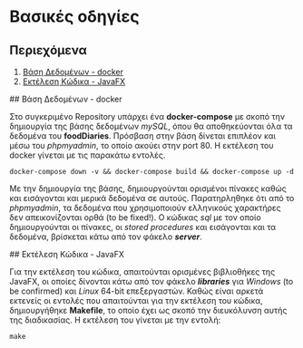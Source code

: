 # Βασικές οδηγίες

## Περιεχόμενα

1. [ Βάση Δεδομένων - docker ](#docker)
2. [ Εκτέλεση Κώδικα - JavaFX ](#javafx)

<a name="docker">
## Βάση Δεδομένων - docker

Στο συγκεριμένο Repository υπάρχει ένα **docker-compose** με σκοπό την δημιουργία της βάσης δεδομένων *mySQL*, όπου θα αποθηκεύονται όλα τα δεδομένα του **foodDiaries**. Πρόσβαση στην βάση δίνεται επιπλέον και μέσω του *phpmyadmin*, το οποίο ακούει στην port 80. Η εκτέλεση του docker γίνεται με τις παρακάτω εντολές.
```
docker-compose down -v && docker-compose build && docker-compose up -d
```
Με την δημιουργία της βάσης, δημιουργούνται ορισμένοι πίνακες καθώς και εισάγονται και μερικά δεδομένα σε αυτούς. Παρατηρληθηκε ότι από το *phpmyadmin*, τα δεδομένα που χρησιμοποιούν ελληνικούς χαρακτήρες δεν απεικονίζονται ορθά (to be fixed!). Ο κώδικας *sql* με τον οποίο δημιουργούνται οι πίνακες, οι *stored procedures* και εισάγονται και τα δεδομένα, βρίσκεται κάτω από τον φάκελο ***server***. 

<a name="javafx">
## Εκτέλεση Κώδικα - JavaFX

Για την εκτέλεση του κώδικα, απαιτούνται ορισμένες βιβλιοθήκες της JavaFX, οι οποίες δίνονται κάτω από τον φάκελο ***libraries*** για *Windows* (to be confirmed) και *Linux* 64-bit επεξεργαστών. Καθώς είναι αρκετά εκτενείς οι εντολές που απαιτούνται για την εκτέλεση του κώδικα, δημιουργήθηκε **Makefile**, το οποίο έχει ως σκοπό την διευκόλυνση αυτής της διαδικασίας. Η εκτέλεση του γίνεται με την εντολή:
```
make
```
